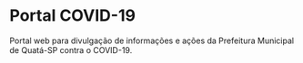 # Portal COVID-19
Portal web para divulgação de informações e ações da Prefeitura Municipal de Quatá-SP contra o COVID-19.
